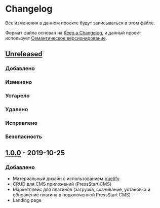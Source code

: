 # Changelog
Все изменения в данном проекте будут записываться в этом файле.

Формат файла основан на [Keep a Changelog](https://keepachangelog.com/ru/1.0.0/),
и данный проект использует [Семантическое версионирование](https://semver.org/spec/v2.0.0.html).

## [Unreleased]
### Добавлено
### Изменено
### Устарело
### Удалено
### Исправлено
### Безопасность  


## [1.0.0] - 2019-10-25
### Добавлено
* Материальный дизайн с использованием [Vuetify](https://vuetifyjs.com)
* CRUD для CMS приложений (PressStart CMS)
* Маркетплейс для плагинов (загрузка, скачивание, установка и обновление плагина в подключенной PressStart CMS)
* Landing page

[Unreleased]: https://github.com/reenekt/press-start-platform/compare/v1.0.0...HEAD
[1.0.0]: https://github.com/reenekt/press-start-platform/releases/tag/v1.0.0
